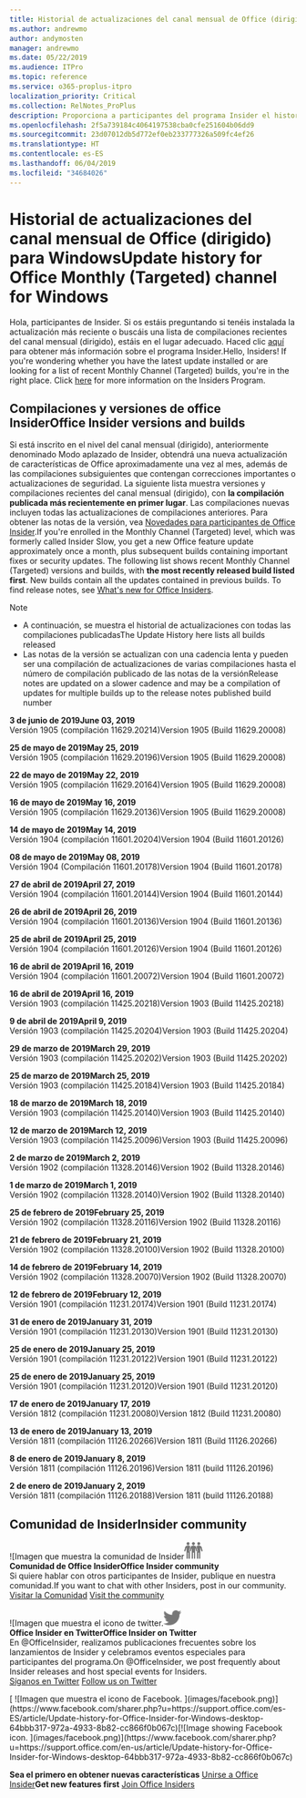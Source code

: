 ```yaml
---
title: Historial de actualizaciones del canal mensual de Office (dirigido)
ms.author: andrewmo
author: andymosten
manager: andrewmo
ms.date: 05/22/2019
ms.audience: ITPro
ms.topic: reference
ms.service: o365-proplus-itpro
localization_priority: Critical
ms.collection: RelNotes_ProPlus
description: Proporciona a participantes del programa Insider el historial de actualizaciones de los lanzamientos del canal mensual de Office (dirigido) para versiones de escritorio de Windows
ms.openlocfilehash: 2f5a739184c4064197538cba0cfe251604b06dd9
ms.sourcegitcommit: 23d07012db5d772ef0eb233777326a509fc4ef26
ms.translationtype: HT
ms.contentlocale: es-ES
ms.lasthandoff: 06/04/2019
ms.locfileid: "34684026"
---
```

# <a name="update-history-for-office-monthly-targeted-channel-for-windows"></a><span data-ttu-id="177ea-103">Historial de actualizaciones del canal mensual de Office (dirigido) para Windows</span><span class="sxs-lookup"><span data-stu-id="177ea-103">Update history for Office Monthly (Targeted) channel for Windows</span></span>

<span data-ttu-id="177ea-p101">Hola, participantes de Insider. Si os estáis preguntando si tenéis instalada la actualización más reciente o buscáis una lista de compilaciones recientes del canal mensual (dirigido), estáis en el lugar adecuado. Haced clic [aquí](https://insider.office.com/) para obtener más información sobre el programa Insider.</span><span class="sxs-lookup"><span data-stu-id="177ea-p101">Hello, Insiders! If you're wondering whether you have the latest update installed or are looking for a list of recent Monthly Channel (Targeted) builds, you're in the right place. Click [here](https://insider.office.com/) for more information on the Insiders Program.</span></span>

## <a name="office-insider-versions-and-builds"></a><span data-ttu-id="177ea-107">Compilaciones y versiones de office Insider</span><span class="sxs-lookup"><span data-stu-id="177ea-107">Office Insider versions and builds</span></span>

<span data-ttu-id="177ea-p102">Si está inscrito en el nivel del canal mensual (dirigido), anteriormente denominado Modo aplazado de Insider, obtendrá una nueva actualización de características de Office aproximadamente una vez al mes, además de las compilaciones subsiguientes que contengan correcciones importantes o actualizaciones de seguridad. La siguiente lista muestra versiones y compilaciones recientes del canal mensual (dirigido), con **la compilación publicada más recientemente en primer lugar**. Las compilaciones nuevas incluyen todas las actualizaciones de compilaciones anteriores. Para obtener las notas de la versión, vea [Novedades para participantes de Office Insider](https://support.office.com/es-ES/article/what-s-new-for-office-insiders-c152d1e2-96ff-4ce9-8c14-e74e13847a24).</span><span class="sxs-lookup"><span data-stu-id="177ea-p102">If you're enrolled in the Monthly Channel (Targeted) level, which was formerly called Insider Slow, you get a new Office feature update approximately once a month, plus subsequent builds containing important fixes or security updates. The following list shows recent Monthly Channel (Targeted) versions and builds, with **the most recently released build listed first**. New builds contain all the updates contained in previous builds. To find release notes, see [What's new for Office Insiders](https://support.office.com/en-us/article/what-s-new-for-office-insiders-c152d1e2-96ff-4ce9-8c14-e74e13847a24).</span></span>

> [!NOTE]
> - <span data-ttu-id="177ea-112">A continuación, se muestra el historial de actualizaciones con todas las compilaciones publicadas</span><span class="sxs-lookup"><span data-stu-id="177ea-112">The Update History here lists all builds released</span></span>
> - <span data-ttu-id="177ea-113">Las notas de la versión se actualizan con una cadencia lenta y pueden ser una compilación de actualizaciones de varias compilaciones hasta el número de compilación publicado de las notas de la versión</span><span class="sxs-lookup"><span data-stu-id="177ea-113">Release notes are updated on a slower cadence and may be a compilation of updates for multiple builds up to the release notes published build number</span></span>

[//]: # (NO ELIMINAR)

<span data-ttu-id="177ea-115">**3 de junio de 2019**</span><span class="sxs-lookup"><span data-stu-id="177ea-115">**June 03, 2019**</span></span><br/>
<span data-ttu-id="177ea-116">Versión 1905 (compilación 11629.20214)</span><span class="sxs-lookup"><span data-stu-id="177ea-116">Version 1905 (Build 11629.20008)</span></span><br/>

<span data-ttu-id="177ea-117">**25 de mayo de 2019**</span><span class="sxs-lookup"><span data-stu-id="177ea-117">**May 25, 2019**</span></span><br/>
<span data-ttu-id="177ea-118">Versión 1905 (compilación 11629.20196)</span><span class="sxs-lookup"><span data-stu-id="177ea-118">Version 1905 (Build 11629.20008)</span></span><br/>

<span data-ttu-id="177ea-119">**22 de mayo de 2019**</span><span class="sxs-lookup"><span data-stu-id="177ea-119">**May 22, 2019**</span></span><br/> <span data-ttu-id="177ea-120">Versión 1905 (compilación 11629.20164)</span><span class="sxs-lookup"><span data-stu-id="177ea-120">Version 1905 (Build 11629.20008)</span></span><br/>

<span data-ttu-id="177ea-121">**16 de mayo de 2019**</span><span class="sxs-lookup"><span data-stu-id="177ea-121">**May 16, 2019**</span></span><br/>
<span data-ttu-id="177ea-122">Versión 1905 (compilación 11629.20136)</span><span class="sxs-lookup"><span data-stu-id="177ea-122">Version 1905 (Build 11629.20008)</span></span><br/>

<span data-ttu-id="177ea-123">**14 de mayo de 2019**</span><span class="sxs-lookup"><span data-stu-id="177ea-123">**May 14, 2019**</span></span><br/>
<span data-ttu-id="177ea-124">Versión 1904 (compilación 11601.20204)</span><span class="sxs-lookup"><span data-stu-id="177ea-124">Version 1904 (Build 11601.20126)</span></span><br/>

<span data-ttu-id="177ea-125">**08 de mayo de 2019**</span><span class="sxs-lookup"><span data-stu-id="177ea-125">**May 08, 2019**</span></span><br/>
<span data-ttu-id="177ea-126">Versión 1904 (Compilación 11601.20178)</span><span class="sxs-lookup"><span data-stu-id="177ea-126">Version 1904 (Build 11601.20178)</span></span><br/>

<span data-ttu-id="177ea-127">**27 de abril de 2019**</span><span class="sxs-lookup"><span data-stu-id="177ea-127">**April 27, 2019**</span></span><br/>
<span data-ttu-id="177ea-128">Versión 1904 (compilación 11601.20144)</span><span class="sxs-lookup"><span data-stu-id="177ea-128">Version 1904 (Build 11601.20144)</span></span><br/>

<span data-ttu-id="177ea-129">**26 de abril de 2019**</span><span class="sxs-lookup"><span data-stu-id="177ea-129">**April 26, 2019**</span></span><br/>
<span data-ttu-id="177ea-130">Versión 1904 (compilación 11601.20136)</span><span class="sxs-lookup"><span data-stu-id="177ea-130">Version 1904 (Build 11601.20136)</span></span><br/>

<span data-ttu-id="177ea-131">**25 de abril de 2019**</span><span class="sxs-lookup"><span data-stu-id="177ea-131">**April 25, 2019**</span></span><br/>
<span data-ttu-id="177ea-132">Versión 1904 (compilación 11601.20126)</span><span class="sxs-lookup"><span data-stu-id="177ea-132">Version 1904 (Build 11601.20126)</span></span><br/>

<span data-ttu-id="177ea-133">**16 de abril de 2019**</span><span class="sxs-lookup"><span data-stu-id="177ea-133">**April 16, 2019**</span></span><br/>
<span data-ttu-id="177ea-134">Versión 1904 (compilación 11601.20072)</span><span class="sxs-lookup"><span data-stu-id="177ea-134">Version 1904 (Build 11601.20072)</span></span><br/>

<span data-ttu-id="177ea-135">**16 de abril de 2019**</span><span class="sxs-lookup"><span data-stu-id="177ea-135">**April 16, 2019**</span></span><br/>
<span data-ttu-id="177ea-136">Versión 1903 (compilación 11425.20218)</span><span class="sxs-lookup"><span data-stu-id="177ea-136">Version 1903 (Build 11425.20218)</span></span><br/>

<span data-ttu-id="177ea-137">**9 de abril de 2019**</span><span class="sxs-lookup"><span data-stu-id="177ea-137">**April 9, 2019**</span></span><br/>
<span data-ttu-id="177ea-138">Versión 1903 (compilación 11425.20204)</span><span class="sxs-lookup"><span data-stu-id="177ea-138">Version 1903 (Build 11425.20204)</span></span><br/>

<span data-ttu-id="177ea-139">**29 de marzo de 2019**</span><span class="sxs-lookup"><span data-stu-id="177ea-139">**March 29, 2019**</span></span><br/> <span data-ttu-id="177ea-140">Versión 1903 (compilación 11425.20202)</span><span class="sxs-lookup"><span data-stu-id="177ea-140">Version 1903 (Build 11425.20202)</span></span><br/>

<span data-ttu-id="177ea-141">**25 de marzo de 2019**</span><span class="sxs-lookup"><span data-stu-id="177ea-141">**March 25, 2019**</span></span><br/> <span data-ttu-id="177ea-142">Versión 1903 (compilación 11425.20184)</span><span class="sxs-lookup"><span data-stu-id="177ea-142">Version 1903 (Build 11425.20184)</span></span><br/>

<span data-ttu-id="177ea-143">**18 de marzo de 2019**</span><span class="sxs-lookup"><span data-stu-id="177ea-143">**March 18, 2019**</span></span><br/> <span data-ttu-id="177ea-144">Versión 1903 (compilación 11425.20140)</span><span class="sxs-lookup"><span data-stu-id="177ea-144">Version 1903 (Build 11425.20140)</span></span><br/>

<span data-ttu-id="177ea-145">**12 de marzo de 2019**</span><span class="sxs-lookup"><span data-stu-id="177ea-145">**March 12, 2019**</span></span><br/> <span data-ttu-id="177ea-146">Versión 1903 (compilación 11425.20096)</span><span class="sxs-lookup"><span data-stu-id="177ea-146">Version 1903 (Build 11425.20096)</span></span><br/>

<span data-ttu-id="177ea-147">**2 de marzo de 2019**</span><span class="sxs-lookup"><span data-stu-id="177ea-147">**March 2, 2019**</span></span><br/> <span data-ttu-id="177ea-148">Versión 1902 (compilación 11328.20146)</span><span class="sxs-lookup"><span data-stu-id="177ea-148">Version 1902 (Build 11328.20146)</span></span><br/>

<span data-ttu-id="177ea-149">**1 de marzo de 2019**</span><span class="sxs-lookup"><span data-stu-id="177ea-149">**March 1, 2019**</span></span><br/> <span data-ttu-id="177ea-150">Versión 1902 (compilación 11328.20140)</span><span class="sxs-lookup"><span data-stu-id="177ea-150">Version 1902 (Build 11328.20140)</span></span><br/>

<span data-ttu-id="177ea-151">**25 de febrero de 2019**</span><span class="sxs-lookup"><span data-stu-id="177ea-151">**February 25, 2019**</span></span><br/> <span data-ttu-id="177ea-152">Versión 1902 (compilación 11328.20116)</span><span class="sxs-lookup"><span data-stu-id="177ea-152">Version 1902 (Build 11328.20116)</span></span><br/>

<span data-ttu-id="177ea-153">**21 de febrero de 2019**</span><span class="sxs-lookup"><span data-stu-id="177ea-153">**February 21, 2019**</span></span><br/> <span data-ttu-id="177ea-154">Versión 1902 (compilación 11328.20100)</span><span class="sxs-lookup"><span data-stu-id="177ea-154">Version 1902 (Build 11328.20100)</span></span><br/>

<span data-ttu-id="177ea-155">**14 de febrero de 2019**</span><span class="sxs-lookup"><span data-stu-id="177ea-155">**February 14, 2019**</span></span><br/> <span data-ttu-id="177ea-156">Versión 1902 (compilación 11328.20070)</span><span class="sxs-lookup"><span data-stu-id="177ea-156">Version 1902 (Build 11328.20070)</span></span><br/>

<span data-ttu-id="177ea-157">**12 de febrero de 2019**</span><span class="sxs-lookup"><span data-stu-id="177ea-157">**February 12, 2019**</span></span><br/> <span data-ttu-id="177ea-158">Versión 1901 (compilación 11231.20174)</span><span class="sxs-lookup"><span data-stu-id="177ea-158">Version 1901 (Build 11231.20174)</span></span><br/>

<span data-ttu-id="177ea-159">**31 de enero de 2019**</span><span class="sxs-lookup"><span data-stu-id="177ea-159">**January 31, 2019**</span></span><br/> <span data-ttu-id="177ea-160">Versión 1901 (compilación 11231.20130)</span><span class="sxs-lookup"><span data-stu-id="177ea-160">Version 1901 (Build 11231.20130)</span></span><br/> 

<span data-ttu-id="177ea-161">**25 de enero de 2019**</span><span class="sxs-lookup"><span data-stu-id="177ea-161">**January 25, 2019**</span></span><br/> <span data-ttu-id="177ea-162">Versión 1901 (compilación 11231.20122)</span><span class="sxs-lookup"><span data-stu-id="177ea-162">Version 1901 (Build 11231.20122)</span></span><br/> 

<span data-ttu-id="177ea-163">**25 de enero de 2019**</span><span class="sxs-lookup"><span data-stu-id="177ea-163">**January 25, 2019**</span></span><br/> <span data-ttu-id="177ea-164">Versión 1901 (compilación 11231.20120)</span><span class="sxs-lookup"><span data-stu-id="177ea-164">Version 1901 (Build 11231.20120)</span></span><br/> 

<span data-ttu-id="177ea-165">**17 de enero de 2019**</span><span class="sxs-lookup"><span data-stu-id="177ea-165">**January 17, 2019**</span></span><br/> <span data-ttu-id="177ea-166">Versión 1812 (compilación 11231.20080)</span><span class="sxs-lookup"><span data-stu-id="177ea-166">Version 1812 (Build 11231.20080)</span></span><br/> 

<span data-ttu-id="177ea-167">**13 de enero de 2019**</span><span class="sxs-lookup"><span data-stu-id="177ea-167">**January 13, 2019**</span></span><br/> <span data-ttu-id="177ea-168">Versión 1811 (compilación 11126.20266)</span><span class="sxs-lookup"><span data-stu-id="177ea-168">Version 1811 (Build 11126.20266)</span></span><br/>

<span data-ttu-id="177ea-169">**8 de enero de 2019**</span><span class="sxs-lookup"><span data-stu-id="177ea-169">**January 8, 2019**</span></span><br/> <span data-ttu-id="177ea-170">Versión 1811 (compilación 11126.20196)</span><span class="sxs-lookup"><span data-stu-id="177ea-170">Version 1811 (build 11126.20196)</span></span><br/> 

<span data-ttu-id="177ea-171">**2 de enero de 2019**</span><span class="sxs-lookup"><span data-stu-id="177ea-171">**January 2, 2019**</span></span><br/> <span data-ttu-id="177ea-172">Versión 1811 (compilación 11126.20188)</span><span class="sxs-lookup"><span data-stu-id="177ea-172">Version 1811 (build 11126.20188)</span></span><br/> 


## <a name="insider-community"></a><span data-ttu-id="177ea-173">Comunidad de Insider</span><span class="sxs-lookup"><span data-stu-id="177ea-173">Insider community</span></span>

<span data-ttu-id="177ea-174">![Imagen que muestra la comunidad de Insider</span><span class="sxs-lookup"><span data-stu-id="177ea-174">![Image showing insider community.</span></span> ](images/insidercommunity.png)<br/>
<span data-ttu-id="177ea-175">**Comunidad de Office Insider**</span><span class="sxs-lookup"><span data-stu-id="177ea-175">**Office Insider community**</span></span><br/> <span data-ttu-id="177ea-176">Si quiere hablar con otros participantes de Insider, publique en nuestra comunidad.</span><span class="sxs-lookup"><span data-stu-id="177ea-176">If you want to chat with other Insiders, post in our community.</span></span><br/><span data-ttu-id="177ea-177"> 
[Visitar la Comunidad](https://go.microsoft.com/fwlink/?linkid=843493)</span><span class="sxs-lookup"><span data-stu-id="177ea-177"> 
[Visit the community](https://go.microsoft.com/fwlink/?linkid=843493)</span></span><br/> 

<span data-ttu-id="177ea-178">![Imagen que muestra el icono de twitter.</span><span class="sxs-lookup"><span data-stu-id="177ea-178">![Image showing twitter icon.</span></span> ](images/twitter.png)<br/>
<span data-ttu-id="177ea-179">**Office Insider en Twitter**</span><span class="sxs-lookup"><span data-stu-id="177ea-179">**Office Insider on Twitter**</span></span><br/> <span data-ttu-id="177ea-180">En @OfficeInsider, realizamos publicaciones frecuentes sobre los lanzamientos de Insider y celebramos eventos especiales para participantes del programa.</span><span class="sxs-lookup"><span data-stu-id="177ea-180">On @OfficeInsider, we post frequently about Insider releases and host special events for Insiders.</span></span><br/><span data-ttu-id="177ea-181"> 
[Síganos en Twitter](https://go.microsoft.com/fwlink/?linkid=717717)</span><span class="sxs-lookup"><span data-stu-id="177ea-181"> 
[Follow us on Twitter](https://go.microsoft.com/fwlink/?linkid=717717)</span></span><br/> 

<span data-ttu-id="177ea-182">
  [
  ![Imagen que muestra el icono de Facebook. ](images/facebook.png)](https://www.facebook.com/sharer.php?u=https://support.office.com/es-ES/article/Update-history-for-Office-Insider-for-Windows-desktop-64bbb317-972a-4933-8b82-cc866f0b067c)</span><span class="sxs-lookup"><span data-stu-id="177ea-182">[![Image showing Facebook icon. ](images/facebook.png)](https://www.facebook.com/sharer.php?u=https://support.office.com/en-us/article/Update-history-for-Office-Insider-for-Windows-desktop-64bbb317-972a-4933-8b82-cc866f0b067c)</span></span>       


<span data-ttu-id="177ea-183">**Sea el primero en obtener nuevas características**
[Unirse a Office Insider](https://insider.office.com/)</span><span class="sxs-lookup"><span data-stu-id="177ea-183">**Get new features first**
[Join Office Insiders](https://insider.office.com/)</span></span>
